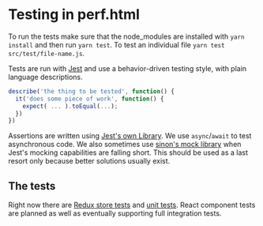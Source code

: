 # Testing in perf.html

To run the tests make sure that the node_modules are installed with `yarn install` and then run `yarn test`. To test an individual file `yarn test src/test/file-name.js`.

Tests are run with [Jest](https://facebook.github.io/jest/) and use a behavior-driven testing style, with plain language descriptions.

```javascript
describe('the thing to be tested', function() {
  it('does some piece of work', function() {
    expect( ... ).toEqual(...);
  })
})
```

Assertions are written using [Jest's own Library](https://facebook.github.io/jest/docs/using-matchers.html#content).
We use `async`/`await` to test asynchronous code. We also sometimes use [sinon's mock library](http://sinonjs.org/)
when Jest's mocking capabilities are falling short. This should be used as a last resort only because better solutions usually exist.

## The tests

Right now there are [Redux store tests](./store) and [unit tests](./unit). React component tests are planned as well as eventually supporting full integration tests.
